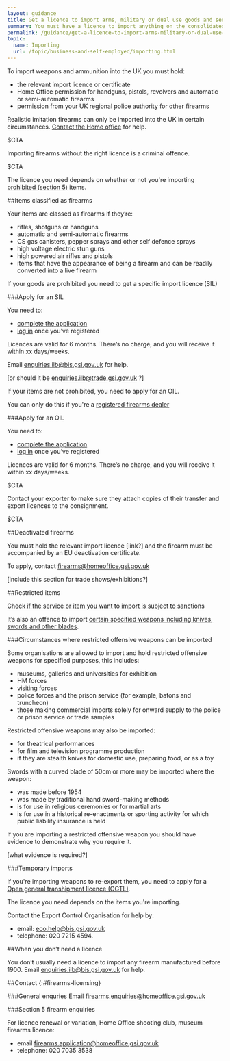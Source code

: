```yaml
---
layout: guidance
title: Get a licence to import arms, military or dual use goods and services
summary: You must have a licence to import anything on the consolidated list of strategic military and dual use items (the ‘consolidated military list’).
permalink: /guidance/get-a-licence-to-import-arms-military-or-dual-use-goods-and-services.html
topic:
  name: Importing
  url: /topic/business-and-self-employed/importing.html
---
```


To import weapons and ammunition into the UK you must hold:

- the relevant import licence or certificate
- Home Office permission for handguns, pistols, revolvers and automatic or semi-automatic firearms
- permission from your UK regional police authority for other firearms


Realistic imitation firearms can only be imported into the UK in certain circumstances. [Contact the Home office](f#irearms-licensing) for help.

$CTA


Importing firearms without the right licence is a criminal offence.


$CTA


The licence you need depends on whether or not you're importing [prohibited (section 5)](https://www.gov.uk/government/uploads/system/uploads/attachment_data/file/268395/bis-13-1384-do-i-need-an-import-licence.pdf) items.

##Items classified as firearms

Your items are classed as firearms if they’re:

- rifles, shotguns or handguns
- automatic and semi-automatic firearms
- CS gas canisters, pepper sprays and other self defence sprays
- high voltage electric stun guns
- high powered air rifles and pistols
- items that have the appearance of being a firearm and can be readily converted into a live firearm


If your goods are prohibited you need to get a specific import licence (SIL)

###Apply for an SIL

You need to:

- [complete the application](https://www.ilb.trade.gov.uk/icms/fox/icms/)
- [log in](https://www.ilb.trade.gov.uk/icms/fox/live/IMP_LOGIN/login) once you’ve registered

Licences are valid for 6 months. There’s no charge, and you will receive it within xx days/weeks.

Email <enquiries.ilb@bis.gsi.gov.uk> for help.

[or should it be enquiries.ilb@trade.gsi.gov.uk ?]

If your items are not prohibited, you need to apply for an OIL.

You can only do this if you're a [registered firearms dealer](https://www.gov.uk/register-as-a-firearms-dealer)

###Apply for an OIL

You need to:

- [complete the application](https://www.spiretest.trade.gov.uk/spireuat/fox)
- [log in](https://www.spiretest.trade.gov.uk/spireuat/fox/espire/LOGIN/login) once you’ve registered


Licences are valid for 6 months. There’s no charge, and you will receive it within xx days/weeks.


$CTA


Contact your exporter to make sure they attach copies of their transfer and export licences to the consignment.


$CTA


##Deactivated firearms

You must hold the relevant import licence [link?] and the firearm must be accompanied by an EU deactivation certificate.

To apply, contact <firearms@homeoffice.gsi.gov.uk>      

[include this section for trade shows/exhibitions?]

##Restricted items

[Check if the service or item you want to import is subject to sanctions](https://www.gov.uk/guidance/import-controls#notices-to-importers)

It’s also an offence to import [certain specified weapons including knives, swords and other blades](https://www.gov.uk/guidance/import-controls-on-offensive-weapons#importing-knives-swords-and-other-offensive-weapons-into-the-uk).


###Circumstances where restricted offensive weapons can be imported

Some organisations are allowed to import and hold restricted offensive weapons for specified purposes, this includes:

- museums, galleries and universities for exhibition
- HM forces
- visiting forces
- police forces and the prison service (for example, batons and truncheon)
- those making commercial imports solely for onward supply to the police or prison service or trade samples

Restricted offensive weapons may also be imported:

- for theatrical performances
- for film and television programme production
- if they are stealth knives for domestic use, preparing food, or as a toy

Swords with a curved blade of 50cm or more may be imported where the weapon:

- was made before 1954
- was made by traditional hand sword-making methods
- is for use in religious ceremonies or for martial arts
- is for use in a historical re-enactments or sporting activity for which public liability insurance is held

If you are importing a restricted offensive weapon you should have evidence to demonstrate why you require it.

[what evidence is required?]

###Temporary imports

If you're importing weapons to re-export them, you need to apply for a [Open general transhipment licence (OGTL)](transhttps://www.gov.uk/government/publications/open-general-transhipment-licence).

The licence you need depends on the items you're importing.

Contact the Export Control Organisation for help by:

- email: eco.help@bis.gsi.gov.uk
- telephone: 020 7215 4594.

##When you don’t need a licence       

You don’t usually need a licence to import any firearm manufactured before 1900. Email <enquiries.ilb@bis.gsi.gov.uk> for help.          

##Contact
{:#firearms-licensing}

###General enquries
Email <firearms.enquiries@homeoffice.gsi.gov.uk>

###Section 5 firearm enquiries

For licence renewal or variation, Home Office shooting club, museum firearms licence:

- email <firearms.application@homeoffice.gsi.gov.uk>
- telephone: 020 7035 3538
